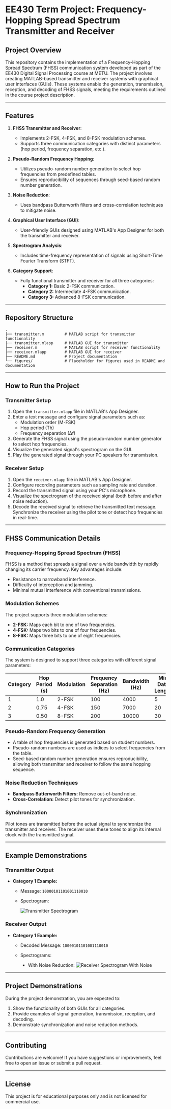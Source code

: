 # EE430 Term Project: Frequency-Hopping Spread Spectrum Transmitter and Receiver

## Project Overview
This repository contains the implementation of a Frequency-Hopping Spread Spectrum (FHSS) communication system developed as part of the EE430 Digital Signal Processing course at METU. The project involves creating MATLAB-based transmitter and receiver systems with graphical user interfaces (GUIs). These systems enable the generation, transmission, reception, and decoding of FHSS signals, meeting the requirements outlined in the course project description.

---

## Features
1. **FHSS Transmitter and Receiver**:
   - Implements 2-FSK, 4-FSK, and 8-FSK modulation schemes.
   - Supports three communication categories with distinct parameters (hop period, frequency separation, etc.).

2. **Pseudo-Random Frequency Hopping**:
   - Utilizes pseudo-random number generation to select hop frequencies from predefined tables.
   - Ensures reproducibility of sequences through seed-based random number generation.

3. **Noise Reduction**:
   - Uses bandpass Butterworth filters and cross-correlation techniques to mitigate noise.

4. **Graphical User Interface (GUI)**:
   - User-friendly GUIs designed using MATLAB's App Designer for both the transmitter and receiver.

5. **Spectrogram Analysis**:
   - Includes time-frequency representation of signals using Short-Time Fourier Transform (STFT).

6. **Category Support**:
   - Fully functional transmitter and receiver for all three categories:
     - **Category 1:** Basic 2-FSK communication.
     - **Category 2:** Intermediate 4-FSK communication.
     - **Category 3:** Advanced 8-FSK communication.

---

## Repository Structure
```plaintext
.
├── transmitter.m         # MATLAB script for transmitter functionality
├── transmitter.mlapp     # MATLAB GUI for transmitter
├── receiver.m            # MATLAB script for receiver functionality
├── receiver.mlapp        # MATLAB GUI for receiver
├── README.md             # Project documentation
└── figures/              # Placeholder for figures used in README and documentation
```

---

## How to Run the Project

### Transmitter Setup
1. Open the `transmitter.mlapp` file in MATLAB's App Designer.
2. Enter a text message and configure signal parameters such as:
   - Modulation order (M-FSK)
   - Hop period (Th)
   - Frequency separation (∆f)
3. Generate the FHSS signal using the pseudo-random number generator to select hop frequencies.
4. Visualize the generated signal's spectrogram on the GUI.
5. Play the generated signal through your PC speakers for transmission.

### Receiver Setup
1. Open the `receiver.mlapp` file in MATLAB's App Designer.
2. Configure recording parameters such as sampling rate and duration.
3. Record the transmitted signal using your PC's microphone.
4. Visualize the spectrogram of the received signal (both before and after noise reduction).
5. Decode the received signal to retrieve the transmitted text message. Synchronize the receiver using the pilot tone or detect hop frequencies in real-time.

---

## FHSS Communication Details

### Frequency-Hopping Spread Spectrum (FHSS)
FHSS is a method that spreads a signal over a wide bandwidth by rapidly changing its carrier frequency. Key advantages include:
- Resistance to narrowband interference.
- Difficulty of interception and jamming.
- Minimal mutual interference with conventional transmissions.

### Modulation Schemes
The project supports three modulation schemes:
- **2-FSK:** Maps each bit to one of two frequencies.
- **4-FSK:** Maps two bits to one of four frequencies.
- **8-FSK:** Maps three bits to one of eight frequencies.

### Communication Categories
The system is designed to support three categories with different signal parameters:

| Category | Hop Period (s) | Modulation | Frequency Separation (Hz) | Bandwidth (Hz) | Min Data Length |
|----------|----------------|------------|----------------------------|----------------|-----------------|
| 1        | 1.0            | 2-FSK      | 100                        | 4000           | 5               |
| 2        | 0.75           | 4-FSK      | 150                        | 7000           | 20              |
| 3        | 0.50           | 8-FSK      | 200                        | 10000          | 30              |

### Pseudo-Random Frequency Generation
- A table of hop frequencies is generated based on student numbers.
- Pseudo-random numbers are used as indices to select frequencies from the table.
- Seed-based random number generation ensures reproducibility, allowing both transmitter and receiver to follow the same hopping sequence.

### Noise Reduction Techniques
- **Bandpass Butterworth Filters:** Remove out-of-band noise.
- **Cross-Correlation:** Detect pilot tones for synchronization.

### Synchronization
Pilot tones are transmitted before the actual signal to synchronize the transmitter and receiver. The receiver uses these tones to align its internal clock with the transmitted signal.

---

## Example Demonstrations

### Transmitter Output
- **Category 1 Example:**
  - Message: `10000101101001110010`
  - Spectrogram:

    ![Transmitter Spectrogram](figures/transmitter_spectrogram.PNG)

### Receiver Output
- **Category 1 Example:**
  - Decoded Message: `10000101101001110010`
  - Spectrograms:


    - With Noise Reduction:
      ![Receiver Spectrogram With Noise](figures/receiver_spectrogram_with_noise.png)

---

## Project Demonstrations
During the project demonstration, you are expected to:
1. Show the functionality of both GUIs for all categories.
2. Provide examples of signal generation, transmission, reception, and decoding.
3. Demonstrate synchronization and noise reduction methods.

---

## Contributing
Contributions are welcome! If you have suggestions or improvements, feel free to open an issue or submit a pull request.

---

## License
This project is for educational purposes only and is not licensed for commercial use.

